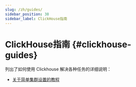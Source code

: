 ```yaml
---
slug: /zh/guides/
sidebar_position: 38
sidebar_label: ClickHouse指南
---
```


# ClickHouse指南 {#clickhouse-guides}

列出了如何使用 Clickhouse 解决各种任务的详细说明：

-   [关于简单集群设置的教程](../getting-started/tutorial.md)


